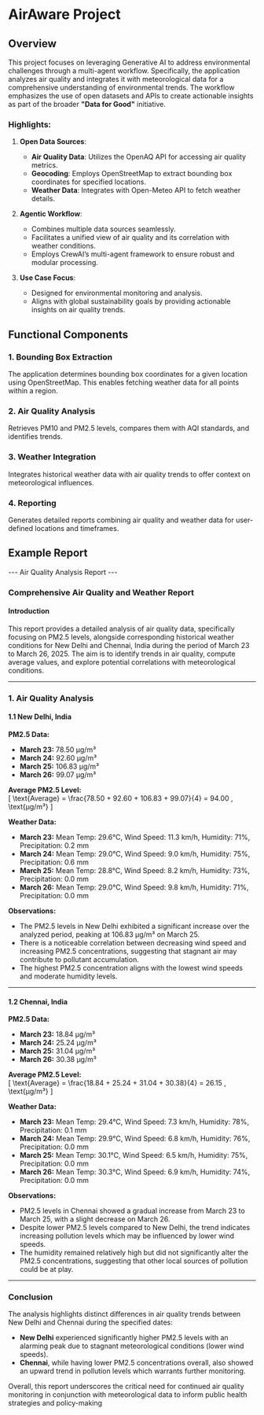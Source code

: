 # AirAware Project

## Overview
This project focuses on leveraging Generative AI to address environmental challenges through a multi-agent workflow. Specifically, the application analyzes air quality and integrates it with meteorological data for a comprehensive understanding of environmental trends. The workflow emphasizes the use of open datasets and APIs to create actionable insights as part of the broader **"Data for Good"** initiative.

### Highlights:
1. **Open Data Sources**:
   - **Air Quality Data**: Utilizes the OpenAQ API for accessing air quality metrics.
   - **Geocoding**: Employs OpenStreetMap to extract bounding box coordinates for specified locations.
   - **Weather Data**: Integrates with Open-Meteo API to fetch weather details.

2. **Agentic Workflow**:
   - Combines multiple data sources seamlessly.
   - Facilitates a unified view of air quality and its correlation with weather conditions.
   - Employs CrewAI’s multi-agent framework to ensure robust and modular processing.

3. **Use Case Focus**:
   - Designed for environmental monitoring and analysis.
   - Aligns with global sustainability goals by providing actionable insights on air quality trends.

## Functional Components
### 1. Bounding Box Extraction
The application determines bounding box coordinates for a given location using OpenStreetMap. This enables fetching weather data for all points within a region.

### 2. Air Quality Analysis
Retrieves PM10 and PM2.5 levels, compares them with AQI standards, and identifies trends.

### 3. Weather Integration
Integrates historical weather data with air quality trends to offer context on meteorological influences.

### 4. Reporting
Generates detailed reports combining air quality and weather data for user-defined locations and timeframes.

## Example Report
--- Air Quality Analysis Report ---
### Comprehensive Air Quality and Weather Report

#### Introduction
This report provides a detailed analysis of air quality data, specifically focusing on PM2.5 levels, alongside corresponding historical weather conditions for New Delhi and Chennai, India during the period of March 23 to March 26, 2025. The aim is to identify trends in air quality, compute average values, and explore potential correlations with meteorological conditions.

---

### 1. Air Quality Analysis

#### 1.1 New Delhi, India

**PM2.5 Data:**
- **March 23:** 78.50 µg/m³
- **March 24:** 92.60 µg/m³
- **March 25:** 106.83 µg/m³
- **March 26:** 99.07 µg/m³

**Average PM2.5 Level:**  
\[
\text{Average} = \frac{78.50 + 92.60 + 106.83 + 99.07}{4} = 94.00 \, \text{µg/m³}
\]

**Weather Data:**
- **March 23:** Mean Temp: 29.6°C, Wind Speed: 11.3 km/h, Humidity: 71%, Precipitation: 0.2 mm
- **March 24:** Mean Temp: 29.0°C, Wind Speed: 9.0 km/h, Humidity: 75%, Precipitation: 0.6 mm
- **March 25:** Mean Temp: 28.8°C, Wind Speed: 8.2 km/h, Humidity: 73%, Precipitation: 0.0 mm
- **March 26:** Mean Temp: 29.0°C, Wind Speed: 9.8 km/h, Humidity: 71%, Precipitation: 0.0 mm

**Observations:**
- The PM2.5 levels in New Delhi exhibited a significant increase over the analyzed period, peaking at 106.83 µg/m³ on March 25.
- There is a noticeable correlation between decreasing wind speed and increasing PM2.5 concentrations, suggesting that stagnant air may contribute to pollutant accumulation.
- The highest PM2.5 concentration aligns with the lowest wind speeds and moderate humidity levels.

---

#### 1.2 Chennai, India

**PM2.5 Data:**
- **March 23:** 18.84 µg/m³
- **March 24:** 25.24 µg/m³
- **March 25:** 31.04 µg/m³
- **March 26:** 30.38 µg/m³

**Average PM2.5 Level:**  
\[
\text{Average} = \frac{18.84 + 25.24 + 31.04 + 30.38}{4} = 26.15 \, \text{µg/m³}
\]

**Weather Data:**
- **March 23:** Mean Temp: 29.4°C, Wind Speed: 7.3 km/h, Humidity: 78%, Precipitation: 0.1 mm
- **March 24:** Mean Temp: 29.9°C, Wind Speed: 6.8 km/h, Humidity: 76%, Precipitation: 0.0 mm
- **March 25:** Mean Temp: 30.1°C, Wind Speed: 6.5 km/h, Humidity: 75%, Precipitation: 0.0 mm
- **March 26:** Mean Temp: 30.3°C, Wind Speed: 6.9 km/h, Humidity: 74%, Precipitation: 0.0 mm

**Observations:**
- PM2.5 levels in Chennai showed a gradual increase from March 23 to March 25, with a slight decrease on March 26.
- Despite lower PM2.5 levels compared to New Delhi, the trend indicates increasing pollution levels which may be influenced by lower wind speeds.
- The humidity remained relatively high but did not significantly alter the PM2.5 concentrations, suggesting that other local sources of pollution could be at play.

---

### Conclusion

The analysis highlights distinct differences in air quality trends between New Delhi and Chennai during the specified dates:

- **New Delhi** experienced significantly higher PM2.5 levels with an alarming peak due to stagnant meteorological conditions (lower wind speeds).
- **Chennai**, while having lower PM2.5 concentrations overall, also showed an upward trend in pollution levels which warrants further monitoring.

Overall, this report underscores the critical need for continued air quality monitoring in conjunction with meteorological data to inform public health strategies and policy-making